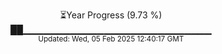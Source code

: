 <p align="center">
⏳Year Progress (9.73 %) <br>
██▁▁▁▁▁▁▁▁▁▁▁▁▁▁▁▁▁▁▁▁▁▁▁▁▁▁▁▁ <br>
<sub>Updated: Wed, 05 Feb 2025 12:40:17 GMT</sub>
</p>

